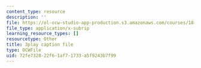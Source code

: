 ```yaml
---
content_type: resource
description: ''
file: https://ol-ocw-studio-app-production.s3.amazonaws.com/courses/18-01sc-single-variable-calculus-fall-2010/72fe732822f61af71733a5f9243b7f99_QKXAd2PhZGY.srt
file_type: application/x-subrip
learning_resource_types: []
resourcetype: Other
title: 3play caption file
type: OCWFile
uid: 72fe7328-22f6-1af7-1733-a5f9243b7f99
---
```

